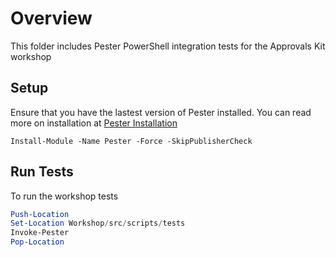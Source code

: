 # Overview

This folder includes Pester PowerShell integration tests for the Approvals Kit workshop

## Setup

Ensure that you have the lastest version of Pester installed. You can read more on installation at [Pester Installation](https://pester.dev/docs/introduction/installation)

```pwsh
Install-Module -Name Pester -Force -SkipPublisherCheck
```

## Run Tests

To run the workshop tests

```powershell
Push-Location
Set-Location Workshop/src/scripts/tests
Invoke-Pester
Pop-Location
```
